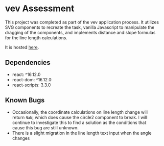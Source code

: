 # vev Assessment

This project was completed as part of the vev application process. It utilizes SVG components to recreate the task, vanilla Javascript to manipulate the dragging of the components, and implements distance and slope formulas for the line length calculations.

It is hosted [here](https://adoring-swanson-4e42a5.netlify.com/).

## Dependencies
- react: ^16.12.0
- react-dom: ^16.12.0
- react-scripts: 3.3.0

## Known Bugs
- Occasionally, the coordinate calculations on line length change will return `NaN`, which does cause the circle2 component to break. I will continue to investigate this to find a solution as the conditions that cause this bug are still unknown.
- There is a slight migration in the line length text input when the angle changes
